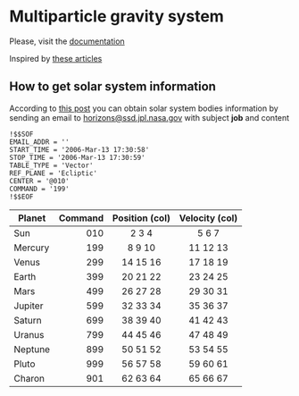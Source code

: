# Multiparticle gravity system

Please, visit the [documentation](https://mpinto70.github.io/n-body/)

Inspired by [these articles](https://wordpress.com/read/blogs/158040751/posts/26)

## How to get solar system information
According to [this post](https://www.physicsforums.com/threads/current-velocities-of-planets.114165/)
you can obtain solar system bodies information by sending an email to
horizons@ssd.jpl.nasa.gov with subject **job** and content

```
!$$SOF
EMAIL_ADDR = ''
START_TIME = '2006-Mar-13 17:30:58'
STOP_TIME = '2006-Mar-13 17:30:59'
TABLE_TYPE = 'Vector'
REF_PLANE = 'Ecliptic'
CENTER = '@010'
COMMAND = '199'
!$$EOF
```

| Planet  | Command | Position (col) | Velocity (col) |
| ------- | ------: | :------------: | :------------: |
| Sun     |     010 | 2 3 4          | 5 6 7          |
| Mercury |     199 | 8 9 10         | 11 12 13       |
| Venus   |     299 | 14 15 16       | 17 18 19       |
| Earth   |     399 | 20 21 22       | 23 24 25       |
| Mars    |     499 | 26 27 28       | 29 30 31       |
| Jupiter |     599 | 32 33 34       | 35 36 37       |
| Saturn  |     699 | 38 39 40       | 41 42 43       |
| Uranus  |     799 | 44 45 46       | 47 48 49       |
| Neptune |     899 | 50 51 52       | 53 54 55       |
| Pluto   |     999 | 56 57 58       | 59 60 61       |
| Charon  |     901 | 62 63 64       | 65 66 67       |
